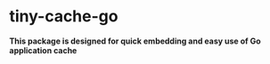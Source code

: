 # tiny-cache-go

**This package is designed for quick embedding and easy use of Go application cache**
